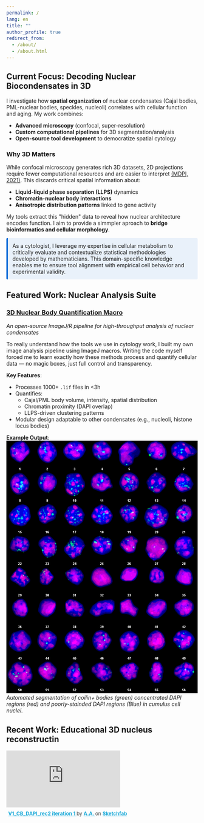 ```yaml
---
permalink: /
lang: en
title: ""
author_profile: true
redirect_from: 
  - /about/
  - /about.html
---
```


## Current Focus: Decoding Nuclear Biocondensates in 3D
I investigate how **spatial organization** of nuclear condensates (Cajal bodies, PML-nuclear bodies, speckles, nucleoli) correlates with cellular function and aging. My work combines:
- **Advanced microscopy** (confocal, super-resolution)
- **Custom computational pipelines** for 3D segmentation/analysis
- **Open-source tool development** to democratize spatial cytology

### Why 3D Matters
While confocal microscopy generates rich 3D datasets, 2D projections require fewer computational resources and are easier to interpret [(MDPI, 2021)](https://www.mdpi.com/2078-2489/12/6/239). This discards critical spatial information about:
- **Liquid-liquid phase separation (LLPS)** dynamics  
- **Chromatin-nuclear body interactions**  
- **Anisotropic distribution patterns** linked to gene activity  

My tools extract this "hidden" data to reveal how nuclear architecture encodes function. I aim to provide a simmpler aproach to **bridge bioinformatics and cellular morphology**. 

<div style="
  background: rgba(3, 102, 214, 0.08);
  border-left: 4px solid #0366d6;
  padding: 12px;
  margin: 12px 0;
  border-radius: 3px;
  color: inherit;
">
As a cytologist, I leverage my expertise in cellular metabolism to critically evaluate and contextualize statistical methodologies developed by mathematicians. This domain-specific knowledge enables me to ensure tool alignment with empirical cell behavior and experimental validity.
</div>

## Featured Work: Nuclear Analysis Suite
### [3D Nuclear Body Quantification Macro](https://github.com/nicimov/3Dnucleus_data)  
*An open-source ImageJ/R pipeline for high-throughput analysis of nuclear condensates*  

To really understand how the tools we use in cytology work, I built my own image analysis pipeline using ImageJ macros. Writing the code myself forced me to learn exactly how these methods process and quantify cellular data — no magic boxes, just full control and transparency.

**Key Features**:
- Processes 1000+ `.lif` files in <3h  
- Quantifies:
  - Cajal/PML body volume, intensity, spatial distribution  
  - Chromatin proximity (DAPI overlap)  
  - LLPS-driven clustering patterns  
- Modular design adaptable to other condensates (e.g., nucleoli, histone locus bodies)  

**Example Output**:  
![Workflow](/images/workflow.png)  
*Automated segmentation of coilin+ bodies (green) concentrated DAPI regions (red) and poorly-stainded DAPI regions (Blue) in cumulus cell nuclei.*

## Recent Work: Educational 3D nucleus reconstructin

<div class="sketchfab-embed-wrapper"> <iframe title="V1_CB_DAPI_rec2 iteration 1" frameborder="0" allowfullscreen mozallowfullscreen="true" webkitallowfullscreen="true" allow="autoplay; fullscreen; xr-spatial-tracking" xr-spatial-tracking execution-while-out-of-viewport execution-while-not-rendered web-share src="https://sketchfab.com/models/3e9640fef610406484c2abb49b563e71/embed"> </iframe> <p style="font-size: 13px; font-weight: normal; margin: 5px; color: #4A4A4A;"> <a href="https://sketchfab.com/3d-models/v1-cb-dapi-rec2-iteration-1-3e9640fef610406484c2abb49b563e71?utm_medium=embed&utm_campaign=share-popup&utm_content=3e9640fef610406484c2abb49b563e71" target="_blank" rel="nofollow" style="font-weight: bold; color: #1CAAD9;"> V1_CB_DAPI_rec2 iteration 1 </a> by <a href="https://sketchfab.com/sleepyday?utm_medium=embed&utm_campaign=share-popup&utm_content=3e9640fef610406484c2abb49b563e71" target="_blank" rel="nofollow" style="font-weight: bold; color: #1CAAD9;"> A.A. </a> on <a href="https://sketchfab.com?utm_medium=embed&utm_campaign=share-popup&utm_content=3e9640fef610406484c2abb49b563e71" target="_blank" rel="nofollow" style="font-weight: bold; color: #1CAAD9;">Sketchfab</a></p></div> 